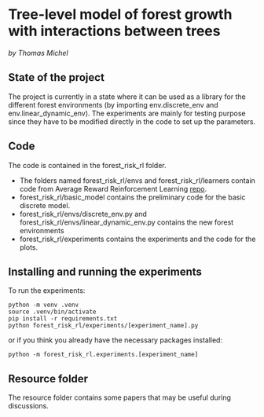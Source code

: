 # Tree-level model of forest growth with interactions between trees
*by Thomas Michel*

## State of the project
The project is currently in a state where it can be used as a library for the different forest environments (by importing env.discrete_env and env.linear_dynamic_env). 
The experiments are mainly for testing purpose since they have to be modified directly in the code to set up the parameters.

## Code
The code is contained in the forest_risk_rl folder. 

- The folders named forest_risk_rl/envs and forest_risk_rl/learners contain code from Average Reward Reinforcement Learning [repo](https://gitlab.inria.fr/omaillar/average-reward-reinforcement-learning). 
- forest_risk_rl/basic_model contains the preliminary code for the basic discrete model. 
- forest_risk_rl/envs/discrete_env.py and forest_risk_rl/envs/linear_dynamic_env.py contains the new forest environments
- forest_risk_rl/experiments contains the experiments and the code for the plots.

## Installing and running the experiments
To run the experiments:
```
python -m venv .venv
source .venv/bin/activate
pip install -r requirements.txt
python forest_risk_rl/experiments/[experiment_name].py
```
or if you think you already have the necessary packages installed:
```
python -m forest_risk_rl.experiments.[experiment_name]
```


## Resource folder
The resource folder contains some papers that may be useful during discussions.
